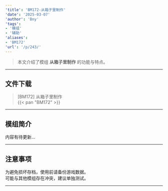 ```yaml
---
'title': 'BM172-从箱子里制作'
'date': '2025-03-07'
'author': 'Bny'
'tags':
- '模组'
- '辅助'
'aliases':
- 'BM172'
'url': '/p/243/'
---
```


> 本文介绍了模组 **从箱子里制作** 的功能与特点。

---

## 文件下载

> [BM172] 从箱子里制作  
{{< pan "BM172" >}}  

---

## 模组简介

>  
内容有待更新...  

---

## 注意事项

>  
为避免损坏存档，使用前请备份游戏数据。  
可能与其他模组存在冲突，建议单独测试。  

---

